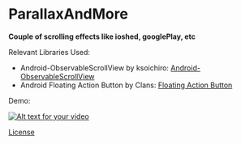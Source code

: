 # ParallaxAndMore
**Couple of scrolling effects like ioshed, googlePlay, etc**

Relevant Libraries Used:
- Android-ObservableScrollView by ksoichiro: [Android-ObservableScrollView](https://github.com/ksoichiro/Android-ObservableScrollView/blob/master/README.md)
- Android Floating Action Button by Clans: [Floating Action Button](https://github.com/Clans/FloatingActionButton)

Demo:



[![Alt text for your video](https://www.youtube.com/watch?v=AKKbEaLvnlU&feature=youtu.be)](https://www.youtube.com/watch?v=csfteYPDeL8)

[License](http://www.apache.org/licenses/LICENSE-2.0.html)
